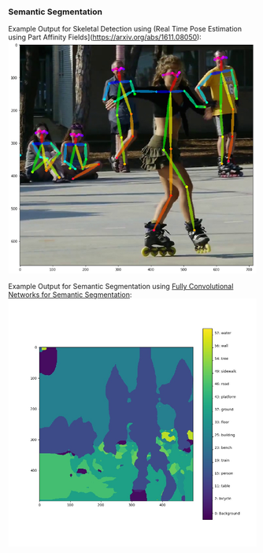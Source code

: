 ### Semantic Segmentation

Example Output for Skeletal Detection using (Real Time Pose Estimation using Part Affinity Fields](https://arxiv.org/abs/1611.08050):
![Skating](https://github.com/deshanadesai/semantic-segmentation/blob/master/python/we_did_it.png)


Example Output for Semantic Segmentation using [Fully Convolutional Networks for Semantic Segmentation](https://people.eecs.berkeley.edu/~jonlong/long_shelhamer_fcn.pdf):
![segmented-output](https://github.com/deshanadesai/semantic-segmentation/blob/master/python/result.jpg)
